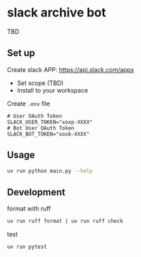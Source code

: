 # slack archive bot

TBD

## Set up


Create slack APP: https://api.slack.com/apps

- Set scope (TBD)
- Install to your workspace


Create `.env` file

```
# User OAuth Token
SLACK_USER_TOKEN="xoxp-XXXX"
# Bot User OAuth Token
SLACK_BOT_TOKEN="xoxb-XXXX"
```

## Usage

```bash
uv run python main.py --help
```


## Development

format with ruff

```bash
uv run ruff format | uv run ruff check
```

test

```bash
uv run pytest
```